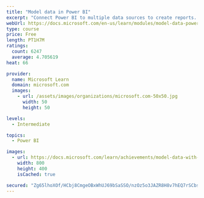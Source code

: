 ```yaml
---
title: "Model data in Power BI"
excerpt: "Connect Power BI to multiple data sources to create reports. Define the relationship between your data sources."
webUrl: https://docs.microsoft.com/en-us/learn/modules/model-data-power-bi/
type: course
price: Free
length: PT1H7M
ratings:
  count: 6247
  average: 4.705619
heat: 66

provider:
  name: Microsoft Learn
  domain: microsoft.com
  images:
    - url: /assets/images/organizations/microsoft.com-50x50.jpg
      width: 50
      height: 50

levels:
  - Intermediate

topics:
  - Power BI

images:
  - url: https://docs.microsoft.com/learn/achievements/model-data-with-power-bi-desktop-social.png
    width: 800
    height: 400
    isCached: true

secured: "Zg65lhoXOf/HCbj8CmgeOBxWhUJ69bSaSSO/nzOz5o3JAZR8H8v7hEQ7rSCbsy6OVEl9zVmEr63yHOcaUebHhMAUgtpjdnClgip44do/fv+RL1w2mGfLj8k++oHMyg/r1TJGftHEjf9V6OGGqgMLxo8G5zRw1KvU9jEBc4ztVXWJeedVPOG+AK5CnIJW2Lu8sdyzFpUcyv3GTE9er+wof/fsNkyWcligxulOOrSqo/VAXvr6QbGS2WQQ77qIHaucAoGz6tHXvg6Xrs8tYl8YSYOgVMkXDOPyU2X8eZBH6GMg1F5SEyAxnT15jDp+DC6/QLYc1/4Z7VOFYLZZMLFlQibsx3gradTE5Ig6kcajKX4dX4DNfweYurJJMSsK3xlzHfkwZRUsobDmEIE3qmkYgT3HoxcGfDuk/2TpYwFXDxs=;+Yvo5rxQKxCv/csYpiNdAQ=="
---
```


